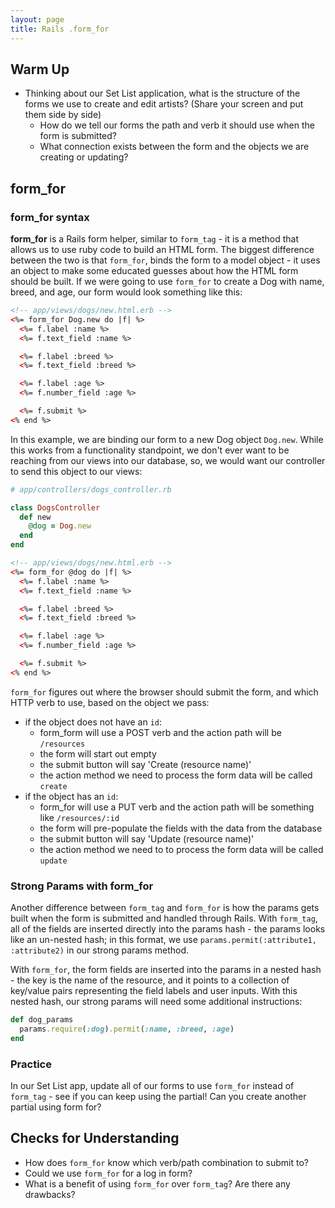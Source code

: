 ```yaml
---
layout: page
title: Rails .form_for
---
```


## Warm Up

- Thinking about our Set List application, what is the structure of the forms we use to create and edit artists? (Share your screen and put them side by side)
    - How do we tell our forms the path and verb it should use when the form is submitted?
    - What connection exists between the form and the objects we are creating or updating?

## form_for

### form_for syntax

**form_for** is a Rails form helper, similar to `form_tag` - it is a method that allows us to use ruby code to build an HTML form.  The biggest difference between the two is that `form_for`, binds the form to a model object - it uses an object to make some educated guesses about how the HTML form should be built.  If we were going to use `form_for` to create a Dog with name, breed, and age, our form would look something like this:

```html
<!-- app/views/dogs/new.html.erb -->
<%= form_for Dog.new do |f| %>
  <%= f.label :name %>
  <%= f.text_field :name %>

  <%= f.label :breed %>
  <%= f.text_field :breed %>

  <%= f.label :age %>
  <%= f.number_field :age %>

  <%= f.submit %>
<% end %>
```

In this example, we are binding our form to a new Dog object `Dog.new`.  While this works from a functionality standpoint, we don't ever want to be reaching from our views into our database, so, we would want our controller to send this object to our views:

```ruby
# app/controllers/dogs_controller.rb

class DogsController
  def new
    @dog = Dog.new
  end
end
```

```html
<!-- app/views/dogs/new.html.erb -->
<%= form_for @dog do |f| %>
  <%= f.label :name %>
  <%= f.text_field :name %>

  <%= f.label :breed %>
  <%= f.text_field :breed %>

  <%= f.label :age %>
  <%= f.number_field :age %>

  <%= f.submit %>
<% end %>
```

`form_for` figures out where the browser should submit the form, and which HTTP verb to use, based on the object we pass:

* if the object does not have an `id`:
  * form_form will use a POST verb and the action path will be `/resources`
  * the form will start out empty
  * the submit button will say 'Create (resource name)'
  * the action method we need to process the form data will be called `create`
* if the object has an `id`:
  * form_for will use a PUT verb and the action path will be something like `/resources/:id`
  * the form will pre-populate the fields with the data from the database
  * the submit button will say 'Update (resource name)'
  * the action method we need to to process the form data will be called `update`

### Strong Params with form_for

Another difference between `form_tag` and `form_for` is how the params gets built when the form is submitted and handled through Rails. With `form_tag`,  all of the fields are inserted directly into the params hash - the params looks like an un-nested hash; in this format, we use `params.permit(:attribute1, :attribute2)` in our strong params method.  

With `form_for`, the form fields are inserted into the params in a nested hash - the key is the name of the resource, and it points to a collection of key/value pairs representing the field labels and user inputs.  With this nested hash, our strong params will need some additional instructions:

```ruby
def dog_params
  params.require(:dog).permit(:name, :breed, :age)
end
```

### Practice

In our Set List app, update all of our forms to use `form_for` instead of `form_tag` - see if you can keep using the partial! Can you create another partial using form for?

## Checks for Understanding

* How does `form_for` know which verb/path combination to submit to?
* Could we use `form_for` for a log in form?
* What is a benefit of using `form_for` over `form_tag`? Are there any drawbacks?
